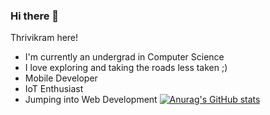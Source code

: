 ### Hi there 👋

<!--
**ThrivikramGR/ThrivikramGR** is a ✨ _special_ ✨ repository because its `README.md` (this file) appears on your GitHub profile.

Here are some ideas to get you started:

- 🔭 I’m currently working on ...
- 🌱 I’m currently learning ...
- 👯 I’m looking to collaborate on ...
- 🤔 I’m looking for help with ...
- 💬 Ask me about ...
- 📫 How to reach me: ...
- 😄 Pronouns: ...
- ⚡ Fun fact: ...
-->

Thrivikram here!
- I'm currently an undergrad in Computer Science
- I love exploring and taking the roads less taken ;)
- Mobile Developer
- IoT Enthusiast
- Jumping into Web Development 
[![Anurag's GitHub stats](https://github-readme-stats.vercel.app/api?username=ThrivikramGR)](https://github.com/anuraghazra/github-readme-stats)
